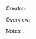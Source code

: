 Creator: <YOUR NAME>

Overview: <PUT SOMETHING HERE TO EXPLAIN THE MAP>

Notes: <ANY EXTRA IMPORTANT INFORMATION>.


